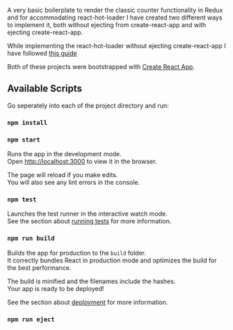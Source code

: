 A very basic boilerplate to render the classic counter functionality in Redux and for accommodating react-hot-loader I have created two different ways to implement it, both without ejecting from create-react-app and with ejecting create-react-app.

While implementing the react-hot-loader without ejecting create-react-app I have followed [this guide](https://daveceddia.com/hot-reloading-create-react-app/)

Both of these projects were bootstrapped with [Create React App](https://github.com/facebookincubator/create-react-app).

## Available Scripts

Go seperately into each of the project directory and run:

### `npm install`
### `npm start`

Runs the app in the development mode.<br>
Open [http://localhost:3000](http://localhost:3000) to view it in the browser.

The page will reload if you make edits.<br>
You will also see any lint errors in the console.

### `npm test`

Launches the test runner in the interactive watch mode.<br>
See the section about [running tests](#running-tests) for more information.

### `npm run build`

Builds the app for production to the `build` folder.<br>
It correctly bundles React in production mode and optimizes the build for the best performance.

The build is minified and the filenames include the hashes.<br>
Your app is ready to be deployed!

See the section about [deployment](#deployment) for more information.

### `npm run eject`
